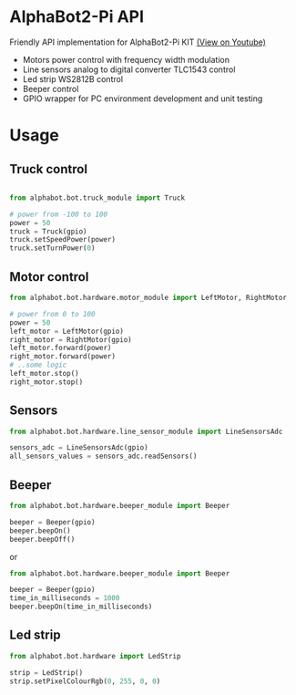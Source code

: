 # AlphaBot2-Pi API

Friendly API implementation for AlphaBot2-Pi KIT [(View on Youtube)](https://www.youtube.com/playlist?list=PLKxQTQ3TZlLE8VYpjXAgBHHr27JPiKOji)

* Motors power control with frequency width modulation
* Line sensors analog to digital converter TLC1543 control
* Led strip WS2812B control
* Beeper control
* GPIO wrapper for PC environment development and unit testing


# Usage

## Truck control

```python

from alphabot.bot.truck_module import Truck

# power from -100 to 100
power = 50
truck = Truck(gpio)
truck.setSpeedPower(power)
truck.setTurnPower(0)
```

## Motor control

```python
from alphabot.bot.hardware.motor_module import LeftMotor, RightMotor

# power from 0 to 100
power = 50
left_motor = LeftMotor(gpio)
right_motor = RightMotor(gpio)
left_motor.forward(power)
right_motor.forward(power)
# ..some logic
left_motor.stop()
right_motor.stop()
```

## Sensors

```python
from alphabot.bot.hardware.line_sensor_module import LineSensorsAdc

sensors_adc = LineSensorsAdc(gpio)
all_sensors_values = sensors_adc.readSensors()
```

## Beeper

```python
from alphabot.bot.hardware.beeper_module import Beeper

beeper = Beeper(gpio)
beeper.beepOn()
beeper.beepOff()
```
or

```python
from alphabot.bot.hardware.beeper_module import Beeper

beeper = Beeper(gpio)
time_in_milliseconds = 1000
beeper.beepOn(time_in_milliseconds)
```

## Led strip

```python
from alphabot.bot.hardware import LedStrip

strip = LedStrip()
strip.setPixelColourRgb(0, 255, 0, 0)
```
